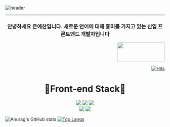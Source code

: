 ![header](https://capsule-render.vercel.app/api?type=waving&color=auto&height=300&section=header&text=Yechan's%20Github&fontSize=90)

____________________________________________________________________________________________________________________________________________________________
<div align="center">
 
 ### 안녕하세요 은예찬입니다. 새로운 언어에 대해 흥미를 가지고 있는 신입 프론트엔드 개발자입니다

</div>

<div align="end">

 <a href="https://www.notion.so/1b2415a83a5f45f6a9c81cec73bce426">
 
   <img style="height: 60px; width: 150px;" src="https://img.shields.io/badge/Notion-334455?style=flat-square&logo=Notion&logoColor=white"/>
 
 </a>

</div>

<div align="end">
 
[![Hits](https://hits.seeyoufarm.com/api/count/incr/badge.svg?url=https%3A%2F%2Fgithub.com%2Feunyechan&count_bg=%23276FC6&title_bg=%235F68CA&icon=googlekeep.svg&icon_color=%23F5EBEB&title=hits&edge_flat=false)](https://hits.seeyoufarm.com)
 
</div>

<div align="center">

 <h1>🎇Front-end Stack🎇</h1>
 
</div>

<div align="center">

  <img src="https://img.shields.io/badge/HTML-E34F26?style=flat-square&logo=HTML5&logoColor=white"/>
  <img src="https://img.shields.io/badge/CSS-1572B6?style=flat-square&logo=CSS&logoColor=white"/>
  <img src="https://img.shields.io/badge/JavaScript-F7DF1E?style=flat-square&logo=JavaScript&logoColor=white"/>
  <br/>
  <img src="https://img.shields.io/badge/TypeScript-3178C6?style=flat&logo=TypeScript&logoColor=white"/> 
  <img src="https://img.shields.io/badge/React-61DAFB?style=flat&logo=React&logoColor=white"/>
 
</div>


![Anurag's GitHub stats](https://github-readme-stats.vercel.app/api?username=eunyechan&show_icons=true&theme=dracula)
[![Top Langs](https://github-readme-stats.vercel.app/api/top-langs/?username=eunyechan&layout=compact)](https://github.com/eunyechan/github-readme-stats)
